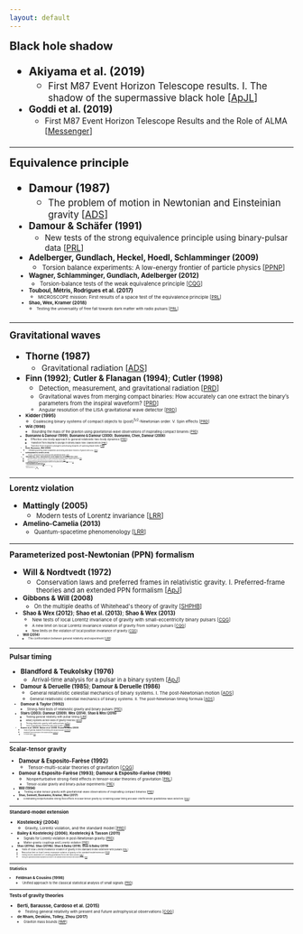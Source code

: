 ```yaml
---
layout: default
---
```


<style>
table {
  font-family: arial, sans-serif;
  border-collapse: collapse;
  width: 100%;
}

td, th {
  border: 1px solid #dddddd;
  text-align: left;
  padding: 8px;
}

tr:nth-child(odd) {
  background-color: #dddddd;
}
</style>

<script type="text/x-mathjax-config">
  MathJax.Hub.Config({
    tex2jax: {
      inlineMath: [ ['$','$'] ],
      processEscapes: true
    }
  });
</script>
<script type="text/javascript" src="https://cdn.mathjax.org/mathjax/latest/MathJax.js?config=TeX-AMS-MML_HTMLorMML">
</script>


<big><big> **Black hole shadow**

- **Akiyama et al. (2019)**
  - <small>First M87 Event Horizon Telescope results. I. The shadow of the supermassive black hole [[ApJL](https://doi.org/10.3847/2041-8213/ab0ec7)]
- **Goddi et al. (2019)**
  - <small>First M87 Event Horizon Telescope Results and the Role of ALMA [[Messenger](https://doi.org/10.18727/0722-6691/5150)]

---
<p></p>

<big><big> **Equivalence principle**

- **Damour (1987)**
  - <small>The problem of motion in Newtonian and Einsteinian gravity [[ADS](http://adsabs.harvard.edu/abs/1987thyg.book..128D)]
- **Damour & Schäfer (1991)**
  - <small>New tests of the strong equivalence principle using binary-pulsar data [[PRL](https://journals.aps.org/prl/abstract/10.1103/PhysRevLett.66.2549)]
- **Adelberger, Gundlach, Heckel, Hoedl, Schlamminger (2009)**
  - <small>Torsion balance experiments: A low-energy frontier of particle physics [[PPNP](http://dx.doi.org/10.1016/j.ppnp.2008.08.002)]
- **Wagner, Schlamminger, Gundlach, Adelberger (2012)**
  - <small>Torsion-balance tests of the weak equivalence principle [[CQG](https://doi.org/10.1088/0264-9381/29/18/184002)]
- **Touboul, Métris, Rodrigues et al. (2017)**
  - <small>MICROSCOPE mission: First results of a space test of the equivalence principle [[PRL](https://doi.org/10.1103/PhysRevLett.119.231101)] 
- **Shao, Wex, Kramer (2018)**
  - <small>Testing the universality of free fall towards dark matter with radio pulsars [[PRL](https://doi.org/10.1103/PhysRevLett.120.241104)]
  
---
<p></p>

<big><big> **Gravitational waves**

- **Thorne (1987)**
  - <small>Gravitational radiation [[ADS](http://adsabs.harvard.edu/abs/1987thyg.book..330T)]
- **Finn (1992)**; **Cutler & Flanagan (1994)**; **Cutler (1998)**
  - <small>Detection, measurement, and gravitational radiation [[PRD](https://journals.aps.org/prd/abstract/10.1103/PhysRevD.46.5236)]
  - <small>Gravitational waves from merging compact binaries: How accurately can one extract the binary’s parameters from the inspiral waveform? [[PRD](https://doi.org/10.1103/PhysRevD.49.2658)]
  - <small>Angular resolution of the LISA gravitational wave detector [[PRD](https://doi.org/10.1103/PhysRevD.57.7089)]
- **Kidder (1995)**
  - <small> Coalescing binary systems of compact objects to (post)$^{5/2}$-Newtonian order. V. Spin effects [[PRD](https://doi.org/10.1103/PhysRevD.52.821)]
- **Will (1998)**
  - <small>Bounding the mass of the graviton using gravitational-wave observations of inspiralling compact binaries [[PRD](https://doi.org/10.1103/PhysRevD.57.2061)] 
- **Buonanno & Damour (1999)**; **Buonanno & Damour (2000)**; **Buonanno, Chen, Damour (2006)**
  - <small>Effective one-body approach to general relativistic two-body dynamics [[PRD](https://doi.org/10.1103/PhysRevD.59.084006)]
  - <small>Transition from inspiral to plunge in binary black hole coalescences [[PRD](https://doi.org/10.1103/PhysRevD.62.064015)]
  - <small>Transition from inspiral to plunge in precessing binaries of spinning black holes [[PRD](https://doi.org/10.1103/PhysRevD.74.104005)]
- **Berti, Buonanno, Will (2005)**
  - <small>Estimating spinning binary parameters and testing alternative theories of gravity with LISA [[PRD](https://journals.aps.org/prd/abstract/10.1103/PhysRevD.71.084025)]
- **Sathyaprakash & Schutz (2009)**
  - <small>Physics, astrophysics and cosmology with gravitational waves [[LRR](https://doi.org/10.12942/lrr-2009-2)]
- **Taracchini et al. (2012)**; **Taracchini et al. (2014)**; **Babak et al. (2017)**; **Bohé et al. (2017)**
  - <small>Prototype effective-one-body model for nonprecessing spinning inspiral-merger-ringdown waveforms [[PRD](https://doi.org/10.1103/PhysRevD.86.024011)]
  - <small>Effective-one-body model for black-hole binaries with generic mass ratios and spins [[PRD](https://doi.org/10.1103/PhysRevD.89.061502)]
  - <small>Validating the effective-one-body model of spinning, precessing binary black holes against numerical relativity [[PRD](https://doi.org/10.1103/PhysRevD.95.024010)]
  - <small>Improved effective-one-body model of spinning, nonprecessing binary black holes for the era of gravitational-wave astrophysics with advanced detectors [[PRD](https://doi.org/10.1103/PhysRevD.95.044028)]
- **Buonanno & Sathyaprakash (2015)**  
  - <small>Sources of gravitational waves: Theory and observations [[arXiv](https://arxiv.org/abs/1410.7832)]
- **Abbott et al. (2016)**; **Abbott et al. (2017)**; **Abbott et al. (2019)**
  - <small>Observation of gravitational waves from a binary black hole merger [[PRL](https://doi.org/10.1103/PhysRevLett.116.061102)]
  - <small>GW170817: Observation of gravitational waves from a binary neutron star inspiral [[PRL](https://doi.org/10.1103/PhysRevLett.119.161101)]
  - <small>GWTC-1: A gravitational-wave transient catalog of compact binary mergers observed by LIGO and Virgo during the first and second observing runs [[PRX](https://journals.aps.org/prx/abstract/10.1103/PhysRevX.9.031040)]
- **Abbott et al. (2017)**
  - <small>A gravitational-wave standard siren measurement of the Hubble constant [[Nature](https://doi.org/10.1038/nature24471)]
- **Berti, Yagi, Yunes (2018)**; **Berti, Yagi, Yang, Yunes (2018)**
  - <small>Extreme gravity tests with gravitational waves from compact binary coalescences: (I) inspiral–merger [[GRG](https://doi.org/10.1007/s10714-018-2362-8)]
  - <small>Extreme gravity tests with gravitational waves from compact binary coalescences: (II) ringdown [[GRG](https://doi.org/10.1007/s10714-018-2372-6)


---
<p></p>

<big><big> **Lorentz violation**

- **Mattingly (2005)**
  - <small>Modern tests of Lorentz invariance [[LRR](https://doi.org/10.12942/lrr-2005-5)]
- **Amelino-Camelia (2013)**
  - <small>Quantum-spacetime phenomenology [[LRR](https://doi.org/10.12942/lrr-2013-5)]

---
<p></p>

<big><big> **Parameterized post-Newtonian (PPN) formalism**

- **Will & Nordtvedt (1972)** 
  - <small>Conservation laws and preferred frames in relativistic gravity. I. Preferred-frame theories and an extended PPN formalism [[ApJ](https://doi.org/10.1086/151754)]
- **Gibbons & Will (2008)**
  - <small>On the multiple deaths of Whitehead's theory of gravity [[SHPHB](https://doi.org/10.1016/j.shpsb.2007.04.004)]
- **Shao & Wex (2012)**; **Shao et al. (2013)**; **Shao & Wex (2013)**
  - <small>New tests of local Lorentz invariance of gravity with small-eccentricity binary pulsars [[CQG](http://dx.doi.org/10.1088/0264-9381/29/21/215018)]
  - <small>A new limit on local Lorentz invariance violation of gravity from solitary pulsars [[CQG](http://dx.doi.org/10.1088/0264-9381/30/16/165019)]
  - <small>New limits on the violation of local position invariance of gravity [[CQG](http://dx.doi.org/10.1088/0264-9381/30/16/165020)]
- **Will (2014)**
  - <small>The confrontation between general relativity and experiment [[LRR](https://doi.org/10.12942/lrr-2014-4)]   

---
<p></p>

<big><big> **Pulsar timing**

- **Blandford & Teukolsky (1976)**
  - <small>Arrival-time analysis for a pulsar in a binary system [[ApJ](https://doi.org/10.1086/154315)] 
- **Damour & Deruelle (1985)**; **Damour & Deruelle (1986)**
  - <small>General relativistic celestial mechanics of binary systems. I. The post-Newtonian motion [[ADS](http://adsabs.harvard.edu/abs/1985AIHS...43..107D)] 
  - <small>General relativistic celestial mechanics of binary systems. II. The post-Newtonian timing formula [[ADS](http://adsabs.harvard.edu/abs/1986AIHS...44..263D)] 
- **Damour & Taylor (1992)**
  - <small>Strong-field tests of relativistic gravity and binary pulsars [[PRD](https://journals.aps.org/prd/abstract/10.1103/PhysRevD.45.1840)]
- **Stairs (2003)**; **Damour (2009)**; **Wex (2014)**; **Shao & Wex (2016)**
  - <small>Testing general relativity with pulsar timing [[LRR](https://doi.org/10.12942/lrr-2003-5)]
  - <small>Binary systems as test-beds of gravity theories [[arXiv](https://arxiv.org/abs/0704.0749)]
  - <small>Testing relativistic gravity with radio pulsars [[arXiv](https://arxiv.org/abs/1402.5594)]
  - <small>Tests of gravitational symmetries with radio pulsars [[SCPMA](https://doi.org/10.1007/s11433-016-0087-6)]
- **Kramer et al. (2006)**; **Breton et al. (2008)**; **Kramer & Stairs (2008)**
  - <small>Tests of general relativity from timing the double pulsar [[Science](https://doi.org/10.1126/science.1132305)]
  - <small>Relativistic spin precession in the double pulsar [[Science](https://doi.org/10.1126/science.1159295)]
  - <small>The double pulsar [[ADS](http://adsabs.harvard.edu/abs/2008ARA%26A..46..541K)]

---
<p></p>

<big><big> **Scalar-tensor gravity**

- **Damour & Esposito-Farèse (1992)**
  - <small>Tensor-multi-scalar theories of gravitation [[CQG](http://dx.doi.org/10.1088/0264-9381/9/9/015)]
- **Damour & Esposito-Farèse (1993)**; **Damour & Esposito-Farèse (1996)**
  - <small>Nonperturbative strong-field effects in tensor-scalar theories of gravitation [[PRL](http://dx.doi.org/10.1103/PhysRevLett.70.2220)]
  - <small>Tensor-scalar gravity and binary-pulsar experiments [[PRD](https://doi.org/10.1103/PhysRevD.54.1474)]
- **Will (1994)**
  - <small>Testing scalar-tensor gravity with gravitational-wave observations of inspiralling compact binaries [[PRD](https://doi.org/10.1103/PhysRevD.50.6058)]
- **Shao, Sennett, Buonanno, Kramer, Wex (2017)**
  - <small>Constraining nonperturbative strong-field effects in scalar-tensor gravity by combining
pulsar timing and laser-interferometer gravitational-wave detectors [[PRX](https://doi.org/10.1103/PhysRevX.7.041025)]

---
<p></p>

<big><big> **Standard-model extension**

- **Kostelecký (2004)**
  - <small>Gravity, Lorentz violation, and the standard model [[PRD](https://doi.org/10.1103/PhysRevD.69.105009)]
- **Bailey & Kostelecký (2006)**; **Kostelecký & Tasson (2011)**
  - <small>Signals for Lorentz violation in post-Newtonian gravity [[PRD](https://doi.org/10.1103/PhysRevD.74.045001)]
  - <small>Matter-gravity couplings and Lorentz violation [[PRD](https://journals.aps.org/prd/abstract/10.1103/PhysRevD.83.016013)]
- **Shao (2014a)**; **Shao (2014b)**; **Shao & Bailey (2018)**; **Shao & Bailey (2019)**
  - <small>Tests of local Lorentz invariance violation of gravity in the standard model extension with pulsars [[PRL](https://doi.org/10.1103/PhysRevLett.112.111103)] 
  - <small>New pulsar limit on local Lorentz invariance violation of gravity in the standard-model extension [[PRD](http://dx.doi.org/10.1103/PhysRevD.90.122009)]
  - <small>Testing velocity-dependent CPT-violating gravitational forces with radio pulsars [[PRD](https://doi.org/10.1103/PhysRevD.98.084049)]
  - <small>Testing the gravitational weak equivalence principle in the standard model extension with binary pulsars [[PRD](https://doi.org/10.1103/PhysRevD.99.084017)]

---
<p></p>

<big><big> **Statistics**

- **Feldman & Cousins (1998)**
  - <small>Unified approach to the classical statistical analysis of small signals [[PRD](https://doi.org/10.1103/PhysRevD.57.3873)]

---
<p></p>

<big><big> **Tests of gravity theories**

- **Berti, Barausse, Cardoso et al. (2015)**
  - <small>Testing general relativity with present and future astrophysical observations [[CQG](https://doi.org/10.1088/0264-9381/32/24/243001)]
- **de Rham, Deskins, Tolley, Zhou (2017)**
  - <small>Graviton mass bounds [[RMP](https://doi.org/10.1103/RevModPhys.89.025004)]
